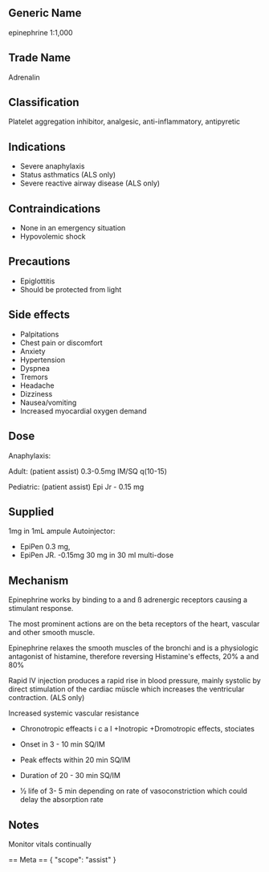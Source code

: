 ## Generic Name

epinephrine 1:1,000

## Trade Name

Adrenalin

## Classification

Platelet aggregation inhibitor, analgesic, anti-inflammatory, antipyretic

## Indications

- Severe anaphylaxis
- Status asthmatics (ALS only)
- Severe reactive airway disease (ALS only)

## Contraindications

- None in an emergency situation
- Hypovolemic shock

## Precautions

- Epiglottitis
- Should be protected from light

## Side effects

- Palpitations
- Chest pain or discomfort
- Anxiety
- Hypertension
- Dyspnea
- Tremors
- Headache
- Dizziness
- Nausea/vomiting
- Increased myocardial oxygen demand

## Dose

Anaphylaxis:

Adult: (patient assist) 0.3-0.5mg IM/SQ q(10-15)

Pediatric: (patient assist) Epi Jr - 0.15 mg

## Supplied

1mg in 1mL ampule
Autoinjector:

- EpiPen 0.3 mg,
- EpiPen JR. -0.15mg 30 mg in 30 ml multi-dose

## Mechanism

Epinephrine works by binding to a and ß adrenergic receptors causing a stimulant response.

The most prominent actions are on the beta receptors of the heart, vascular and other smooth muscle.

Epinephrine relaxes the smooth muscles of the bronchi and is a physiologic antagonist of histamine, therefore reversing Histamine's effects, 20% a and 80%

Rapid IV injection produces a rapid rise in blood pressure, mainly systolic by direct stimulation of the cardiac müscle which increases the ventricular contraction. (ALS only)

Increased systemic vascular resistance

- Chronotropic effeacts i c a l
  +Inotropic
  +Dromotropic effects, stociates

- Onset in 3 - 10 min SQ/IM
- Peak effects within 20 min SQ/IM
- Duration of 20 - 30 min SQ/IM
- 1⁄2 life of 3- 5 min depending on rate of vasoconstriction which could delay the absorption rate

## Notes

Monitor vitals continually

== Meta ==
{
"scope": "assist"
}
